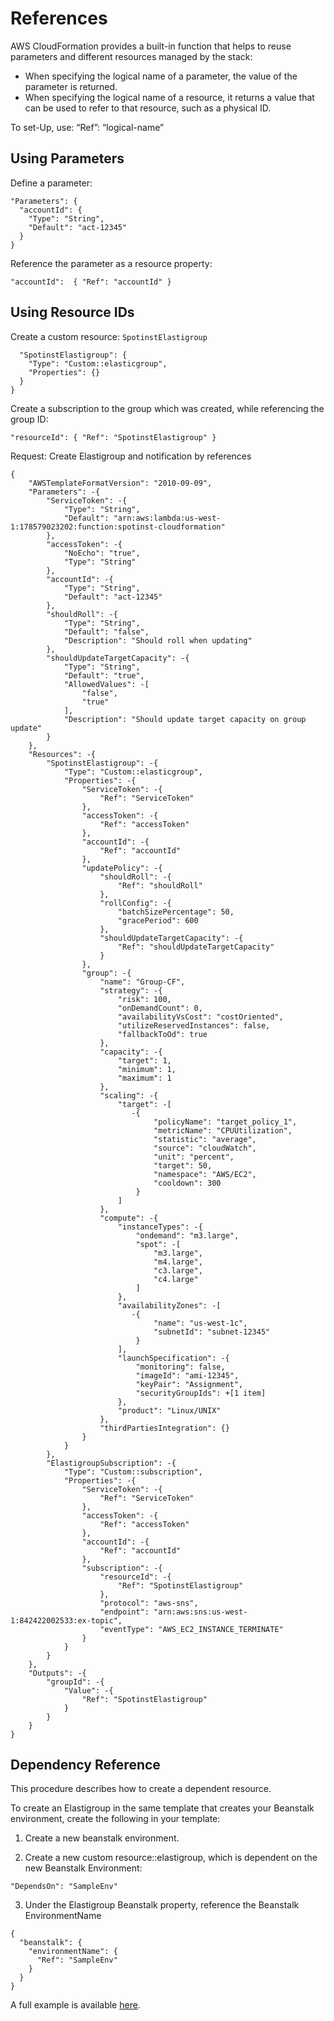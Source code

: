 # References

AWS CloudFormation provides a built-in function that helps to reuse parameters and different resources managed by the stack:

* When specifying the logical name of a parameter, the value of the parameter is returned.
* When specifying the logical name of a resource, it returns a value that can be used to refer to that resource, such as a physical ID.

To set-Up, use:  “Ref”: “logical-name”

## Using Parameters

Define a parameter:

```
"Parameters": {
  "accountId": {
    "Type": "String",
    "Default": "act-12345"
  }
}
```

Reference the parameter as a resource property:

```
"accountId":  { "Ref": "accountId" }
```

## Using Resource IDs

Create a custom resource: `SpotinstElastigroup`


```{
  "SpotinstElastigroup": {
    "Type": "Custom::elasticgroup",
    "Properties": {}
  }
}
```

Create a subscription to the group which was created, while referencing the group ID:

```
"resourceId": { "Ref": "SpotinstElastigroup" }
```

Request: Create Elastigroup and notification by references

```
{
    "AWSTemplateFormatVersion": "2010-09-09",
    "Parameters": -{
        "ServiceToken": -{
            "Type": "String",
            "Default": "arn:aws:lambda:us-west-1:178579023202:function:spotinst-cloudformation"
        },
        "accessToken": -{
            "NoEcho": "true",
            "Type": "String"
        },
        "accountId": -{
            "Type": "String",
            "Default": "act-12345"
        },
        "shouldRoll": -{
            "Type": "String",
            "Default": "false",
            "Description": "Should roll when updating"
        },
        "shouldUpdateTargetCapacity": -{
            "Type": "String",
            "Default": "true",
            "AllowedValues": -[
                "false",
                "true"
            ],
            "Description": "Should update target capacity on group update"
        }
    },
    "Resources": -{
        "SpotinstElastigroup": -{
            "Type": "Custom::elasticgroup",
            "Properties": -{
                "ServiceToken": -{
                    "Ref": "ServiceToken"
                },
                "accessToken": -{
                    "Ref": "accessToken"
                },
                "accountId": -{
                    "Ref": "accountId"
                },
                "updatePolicy": -{
                    "shouldRoll": -{
                        "Ref": "shouldRoll"
                    },
                    "rollConfig": -{
                        "batchSizePercentage": 50,
                        "gracePeriod": 600
                    },
                    "shouldUpdateTargetCapacity": -{
                        "Ref": "shouldUpdateTargetCapacity"
                    }
                },
                "group": -{
                    "name": "Group-CF",
                    "strategy": -{
                        "risk": 100,
                        "onDemandCount": 0,
                        "availabilityVsCost": "costOriented",
                        "utilizeReservedInstances": false,
                        "fallbackToOd": true
                    },
                    "capacity": -{
                        "target": 1,
                        "minimum": 1,
                        "maximum": 1
                    },
                    "scaling": -{
                        "target": -[
                           -{
                                "policyName": "target_policy_1",
                                "metricName": "CPUUtilization",
                                "statistic": "average",
                                "source": "cloudWatch",
                                "unit": "percent",
                                "target": 50,
                                "namespace": "AWS/EC2",
                                "cooldown": 300
                            }
                        ]
                    },
                    "compute": -{
                        "instanceTypes": -{
                            "ondemand": "m3.large",
                            "spot": -[
                                "m3.large",
                                "m4.large",
                                "c3.large",
                                "c4.large"
                            ]
                        },
                        "availabilityZones": -[
                           -{
                                "name": "us-west-1c",
                                "subnetId": "subnet-12345"
                            }
                        ],
                        "launchSpecification": -{
                            "monitoring": false,
                            "imageId": "ami-12345",
                            "keyPair": "Assignment",
                            "securityGroupIds": +[1 item]
                        },
                        "product": "Linux/UNIX"
                    },
                    "thirdPartiesIntegration": {}
                }
            }
        },
        "ElastigroupSubscription": -{
            "Type": "Custom::subscription",
            "Properties": -{
                "ServiceToken": -{
                    "Ref": "ServiceToken"
                },
                "accessToken": -{
                    "Ref": "accessToken"
                },
                "accountId": -{
                    "Ref": "accountId"
                },
                "subscription": -{
                    "resourceId": -{
                        "Ref": "SpotinstElastigroup"
                    },
                    "protocol": "aws-sns",
                    "endpoint": "arn:aws:sns:us-west-1:842422002533:ex-topic",
                    "eventType": "AWS_EC2_INSTANCE_TERMINATE"
                }
            }
        }
    },
    "Outputs": -{
        "groupId": -{
            "Value": -{
                "Ref": "SpotinstElastigroup"
            }
        }
    }
}
```

## Dependency Reference

This procedure describes how to create a dependent resource.

To create an Elastigroup in the same template that creates your Beanstalk environment, create the following in your template:

1. Create a new beanstalk environment.

2. Create a new custom resource::elastigroup, which is dependent on the new Beanstalk Environment:

```
"DependsOn": "SampleEnv"
```

3. Under the Elastigroup Beanstalk property, reference the Beanstalk EnvironmentName

```
{
  "beanstalk": {
    "environmentName": {
      "Ref": "SampleEnv"
    }
  }
}
```

A full example is available [here](tools-and-provisioning/cloudformation/beanstalk-examples/create-new-environment).
